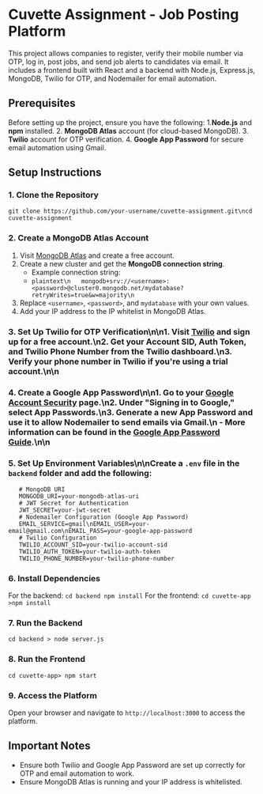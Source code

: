 # Cuvette Assignment - Job Posting Platform
This project allows companies to register, verify their mobile number via OTP, log in, post jobs, and send job alerts to candidates via email. It includes a frontend built with React and a backend with Node.js, Express.js, MongoDB, Twilio for OTP, and Nodemailer for email automation.
## Prerequisites
Before setting up the project, ensure you have the following:
1.**Node.js** and **npm** installed.
2. **MongoDB Atlas** account (for cloud-based MongoDB).
3. **Twilio** account for OTP verification.
4. **Google App Password** for secure email automation using Gmail.
## Setup Instructions
### 1. Clone the Repository
```git clone https://github.com/your-username/cuvette-assignment.git\ncd cuvette-assignment```
### 2. Create a MongoDB Atlas Account
1. Visit [MongoDB Atlas](https://www.mongodb.com/cloud/atlas) and create a free account.
2. Create a new cluster and get the **MongoDB connection string**.
   - Example connection string:
   -    ```plaintext\n   mongodb+srv://<username>:<password>@cluster0.mongodb.net/mydatabase?retryWrites=true&w=majority\n   ```
3. Replace `<username>`, `<password>`, and `mydatabase` with your own values.
4. Add your IP address to the IP whitelist in MongoDB Atlas.
### 3. Set Up Twilio for OTP Verification\n\n1. Visit [Twilio](https://www.twilio.com/) and sign up for a free account.\n2. Get your **Account SID**, **Auth Token**, and **Twilio Phone Number** from the Twilio dashboard.\n3. Verify your phone number in Twilio if you're using a trial account.\n\n
### 4. Create a Google App Password\n\n1. Go to your [Google Account Security](https://myaccount.google.com/security) page.\n2. Under \"Signing in to Google,\" select **App Passwords**.\n3. Generate a new App Password and use it to allow Nodemailer to send emails via Gmail.\n   - More information can be found in the [Google App Password Guide](https://support.google.com/accounts/answer/185833?hl=en).\n\n
### 5. Set Up Environment Variables\n\nCreate a `.env` file in the `backend` folder and add the following:
```
   # MongoDB URI
   MONGODB_URI=your-mongodb-atlas-uri
   # JWT Secret for Authentication
   JWT_SECRET=your-jwt-secret
   # Nodemailer Configuration (Google App Password)
   EMAIL_SERVICE=gmail\nEMAIL_USER=your-email@gmail.com\nEMAIL_PASS=your-google-app-password
   # Twilio Configuration
   TWILIO_ACCOUNT_SID=your-twilio-account-sid
   TWILIO_AUTH_TOKEN=your-twilio-auth-token
   TWILIO_PHONE_NUMBER=your-twilio-phone-number
```
### 6. Install Dependencies
   For the backend:
   ```cd backend npm install```
   For the frontend:
   ```cd cuvette-app >npm install```
### 7. Run the Backend
   ```cd backend > node server.js```
### 8. Run the Frontend
   ```cd cuvette-app> npm start```
### 9. Access the Platform
   Open your browser and navigate to `http://localhost:3000` to access the platform.

## Important Notes
- Ensure both Twilio and Google App Password are set up correctly for OTP and email automation to work.
- Ensure MongoDB Atlas is running and your IP address is whitelisted.

